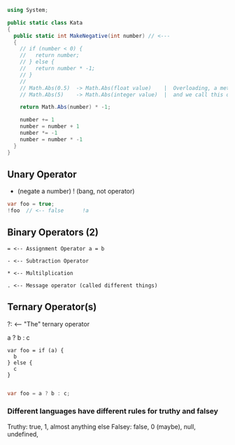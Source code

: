 ```c#
using System;

public static class Kata
{
  public static int MakeNegative(int number) // <---
  {
    // if (number < 0) {
    //   return number;
    // } else {
    //   return number * -1;
    // }
    //
    // Math.Abs(0.5)  -> Math.Abs(float value)    |  Overloading, a method can recieve different sets of parameters,
    // Math.Abs(5)    -> Math.Abs(integer value)  |  and we call this overloading

    return Math.Abs(number) * -1;

    number += 1
    number = number + 1
    number *= -1
    number = number * -1
  }
}
```

## Unary Operator

- (negate a number)
  ! (bang, not operator)

```c#
var foo = true;
!foo  // <-- false      !a
```

## Binary Operators (2)

`= <-- Assignment Operator a = b`

`- <-- Subtraction Operator`

`* <-- Multilplication`

`. <-- Message operator (called different things)`

## Ternary Operator(s)

?: <-- "The" ternary operator

a ? b : c

<!-- NOT POSSIBLE IN C# -->

```
var foo = if (a) {
  b
} else {
  c
}
```

```c#

var foo = a ? b : c;

```

### Different languages have different rules for truthy and falsey

Truthy: true, 1, almost anything else
Falsey: false, 0 (maybe), null, undefined,
